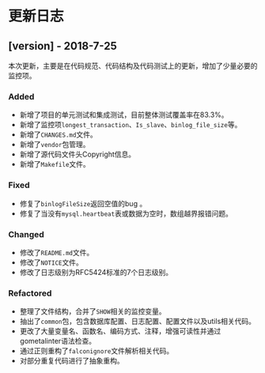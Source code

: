 # 更新日志

## [version] - 2018-7-25

本次更新，主要是在代码规范、代码结构及代码测试上的更新，增加了少量必要的监控项。

### Added

- 新增了项目的单元测试和集成测试，目前整体测试覆盖率在83.3%。
- 新增了监控项`longest_transaction`、`Is_slave`、`binlog_file_size`等。
- 新增了`CHANGES.md`文件。
- 新增了`vendor`包管理。
- 新增了源代码文件头Copyright信息。
- 新增了`Makefile`文件。

### Fixed

- 修复了`binlogFileSize`返回空值的bug 。
- 修复了当没有`mysql.heartbeat`表或数据为空时，数组越界报错问题。

### Changed

- 修改了`README.md`文件。
- 修改了`NOTICE`文件。
- 修改了日志级别为RFC5424标准的7个日志级别。

### Refactored

- 整理了文件结构，合并了`SHOW`相关的监控变量。
- 抽出了`common`包，包含数据库配置、日志配置、配置文件以及utils相关代码。
- 更改了大量变量名、函数名、编码方式、注释，增强可读性并通过gometalinter语法检查。
- 通过正则重构了`falconignore`文件解析相关代码。
- 对部分重复代码进行了抽象重构。
